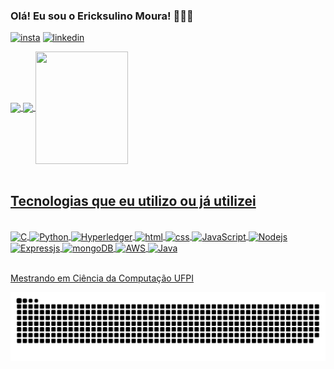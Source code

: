 ### Olá! Eu sou o Ericksulino Moura! 👨‍💻🚀

[![insta](https://img.shields.io/badge/Instagram-E4405F?style=for-the-badge&logo=instagram&logoColor=white)](https://www.instagram.com/ericksulino_moura/)
[![linkedin](https://img.shields.io/badge/LinkedIn-0077B5?style=for-the-badge&logo=linkedin&logoColor=white)](https://www.linkedin.com/in/ericksulino-moura-74b5bb174/)

<div>
  <a href="https://github.com/ericksulino">
  <img height="180em"   align="center" src="https://github-readme-stats.vercel.app/api?username=ericksulino&show_icons=true&theme=react&include_all_commits=true&count_private=true"/>
  <img height="180em"  align="center" src="https://github-readme-stats.vercel.app/api/top-langs/?username=ericksulino&layout=compact&langs_count=7&theme=react" />

  <img align="center" width="148" height="180" src="https://media1.tenor.com/images/68e8337fb4eb7e40645d832c64762a8b/tenor.gif?itemid=19443613">
</div>
 <br>


## Tecnologias que eu utilizo ou já utilizei

<div style="display: inline_block"><br/>
  
  <img align="center" alt="C" src="https://img.shields.io/badge/C-00599C?style=for-the-badge&logo=c&logoColor=white"/>
  <img align="center" alt="Python" src="https://img.shields.io/badge/Python-14354C?style=for-the-badge&logo=python&logoColor=white"/>
  <img align="center" alt="Hyperledger" src="https://img.shields.io/badge/hyperledger-2F3134?style=for-the-badge&logo=hyperledger&logoColor=white"/>
  <img align="center" alt="html" src="https://img.shields.io/badge/HTML5-E34F26?style=for-the-badge&logo=html5&logoColor=white"/>
  <img align="center" alt="css" src="https://img.shields.io/badge/CSS3-1572B6?style=for-the-badge&logo=css3&logoColor=white"/>
  <img align="center" alt="JavaScript" src="https://img.shields.io/badge/JavaScript-323330?style=for-the-badge&logo=javascript&logoColor=F7DF1E"/>
  <img align="center" alt="Nodejs" src="https://img.shields.io/badge/Node.js-43853D?style=for-the-badge&logo=node.js&logoColor=white"/>
  <img align="center" alt="Expressjs" src="https://img.shields.io/badge/Express.js-404D59?style=for-the-badge"/>
  <img align="center" alt="mongoDB" src="https://img.shields.io/badge/MongoDB-4EA94B?style=for-the-badge&logo=mongodb&logoColor=white"/>
  <img align="center" alt="AWS" src="https://img.shields.io/badge/Amazon_AWS-FF9900?style=for-the-badge&logo=amazonaws&logoColor=white"/>
  <img align="center" alt="Java" src="https://img.shields.io/badge/Java-ED8B00?style=for-the-badge&logo=openjdk&logoColor=white"/>
</div><br/>



Mestrando em Ciência da Computação UFPI 

  ![Snake animation](https://github.com/ellen2121/ellen2121/blob/output/github-contribution-grid-snake.svg)

